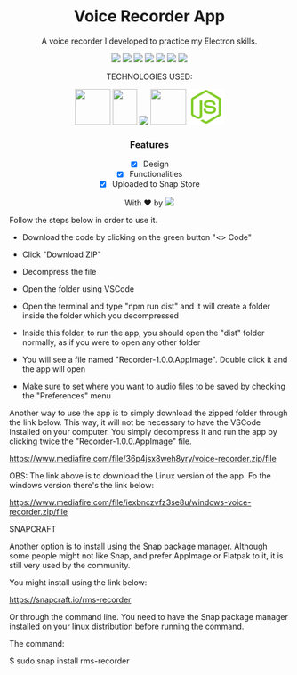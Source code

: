 <h1 align="center">Voice Recorder App</h1>

<p align="center">A voice recorder I developed to practice my Electron skills.</p>

<div align="center">

<img src="https://img.shields.io/badge/os-Linux-green" /> <img src="https://img.shields.io/badge/os-Windows-blue" /> <img src="https://img.shields.io/badge/release-v1.0.0-blue" /> <a href="https://www.npmjs.com/"><img src="https://img.shields.io/badge/npm-v9.3.1-red" /></a> <a href="https://nodejs.org/en/"><img src="https://img.shields.io/badge/node.js-v.18.14.0-brightgreen" /></a> <img src="https://img.shields.io/badge/license-MIT-blue" /> <img src="https://img.shields.io/badge/Electron-v22.1.0-cyan" />

TECHNOLOGIES USED:

<a><img src="https://upload.wikimedia.org/wikipedia/commons/thumb/6/61/HTML5_logo_and_wordmark.svg/2048px-HTML5_logo_and_wordmark.svg.png" style="width: 64px; height: 64px;" /></a>
<a><img src="https://upload.wikimedia.org/wikipedia/commons/thumb/d/d5/CSS3_logo_and_wordmark.svg/1452px-CSS3_logo_and_wordmark.svg.png" style="width: 44px; height: 64px;" /></a>
<a target="_blank" href="https://developer.mozilla.org/en-US/docs/Web/JavaScript"><img src="https://upload.wikimedia.org/wikipedia/commons/thumb/6/6a/JavaScript-logo.png/64px-JavaScript-logo.png" /></a>
<a href="https://www.electronjs.org/" target="_blank"><img src="https://upload.wikimedia.org/wikipedia/commons/thumb/9/91/Electron_Software_Framework_Logo.svg/2048px-Electron_Software_Framework_Logo.svg.png" style="width: 64px; height: 64px;" /></a>
<a href="https://nodejs.org/"><img src="https://raw.githubusercontent.com/devicons/devicon/master/icons/nodejs/nodejs-original.svg" style="width: 64px; height: 64px;" /></a>

### Features

- [x] Design
- [x] Functionalities
- [x] Uploaded to Snap Store

</div>

<p align="center">With ❤ by <img src=https://img.shields.io/badge/-dotExtension-black /> <p/>



<p>Follow the steps below in order to use it.</p>

- Download the code by clicking on the green button "<> Code"

- Click "Download ZIP"

- Decompress the file

- Open the folder using VSCode

- Open the terminal and type "npm run dist" and it will create a folder inside the folder which you decompressed

- Inside this folder, to run the app, you should open the "dist" folder normally, as if you were to open any other folder

- You will see a file named "Recorder-1.0.0.AppImage". Double click it and the app will open

- Make sure to set where you want to audio files to be saved by checking the "Preferences" menu


Another way to use the app is to simply download the zipped folder through the link below. This way, it will not be necessary to have the VSCode installed on your computer. You simply decompress it and run the app by clicking twice the "Recorder-1.0.0.AppImage" file.

https://www.mediafire.com/file/36p4jsx8weh8yry/voice-recorder.zip/file

OBS: The link above is to download the Linux version of the app. Fo the windows version there's the link below:

https://www.mediafire.com/file/iexbnczvfz3se8u/windows-voice-recorder.zip/file



SNAPCRAFT

Another option is to install using the Snap package manager. Although some people might not like Snap, and prefer AppImage or Flatpak to it, it is still very used by the community.

You might install using the link below:

https://snapcraft.io/rms-recorder


Or through the command line. You need to have the Snap package manager installed on your linux distribution before running the command.

The command:

$ sudo snap install rms-recorder
